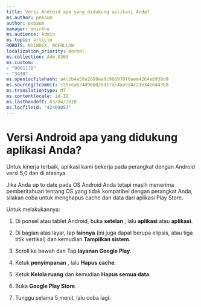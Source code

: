 ```yaml
---
title: Versi Android apa yang didukung aplikasi Anda?
ms.author: pebaum
author: pebaum
manager: mnirkhe
ms.audience: Admin
ms.topic: article
ROBOTS: NOINDEX, NOFOLLOW
localization_priority: Normal
ms.collection: Adm_O365
ms.custom:
- "9001178"
- "3430"
ms.openlocfilehash: a4c2b4a58a2688ea8c968970f0aee4264eb939d9
ms.sourcegitcommit: c55eea624d960d2dd17ac4aa5a4c23e34e6443b8
ms.translationtype: MT
ms.contentlocale: id-ID
ms.lasthandoff: 03/04/2020
ms.locfileid: "42409057"
---
```

# <a name="what-version-of-android-does-your-app-support"></a>Versi Android apa yang didukung aplikasi Anda?

Untuk kinerja terbaik, aplikasi kami bekerja pada perangkat dengan Android versi 5,0 dan di atasnya.

Jika Anda up to date pada OS Android Anda tetapi masih menerima pemberitahuan tentang OS yang tidak kompatibel dengan perangkat Anda, silakan coba untuk menghapus cache dan data dari aplikasi Play Store.

Untuk melakukannya: 

1. Di ponsel atau tablet Android, buka **setelan** , lalu **aplikasi** atau **aplikasi**.

2. Di bagian atas layar, tap **lainnya** (ini juga dapat berupa elipsis, atau tiga titik vertikal) dan kemudian **Tampilkan sistem**. 

3. Scroll ke bawah dan Tap **layanan Google Play**. 

4. Ketuk **penyimpanan** , lalu **Hapus cache**. 

5. Ketuk **Kelola ruang** dan kemudian **Hapus semua data**. 

6. Buka **Google Play Store**. 

7. Tunggu selama 5 menit, lalu coba lagi. 